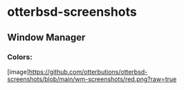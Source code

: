 # otterbsd-screenshots

## Window Manager

### Colors:

[image]https://github.com/otterbutions/otterbsd-screenshots/blob/main/wm-screenshots/red.png?raw=true
